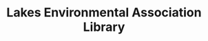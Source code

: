 ---
layout: repo
title: "Lakes Environmental Association Library"
id: 2441
permalink: repos/2441/
---